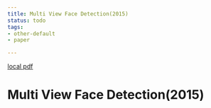 ```yaml
---
title: Multi View Face Detection(2015)
status: todo
tags:
- other-default
- paper

---
```


[local pdf](../../../pdfs/2015-Multi-view-Face-Detection.pdf)

# Multi View Face Detection(2015)
